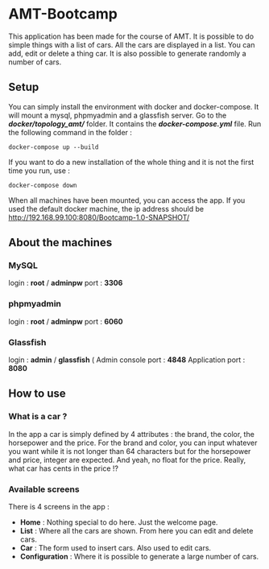 # AMT-Bootcamp
This application has been made for the course of AMT.  It is possible to do simple things with a list of cars. All the cars are displayed in a list. You can add, edit or delete a thing car. It is also possible to generate randomly a number of cars.

## Setup
You can simply install the environment with docker and docker-compose. It will mount a mysql, phpmyadmin and a glassfish server.
Go to the **_docker/topology_amt/_** folder. It contains the **_docker-compose.yml_** file. Run the following command in the folder :
```
docker-compose up --build
```
If you want to do a new installation of the whole thing and it is not the first time you run, use :
```
docker-compose down
```
When all machines have been mounted, you can access the app. If you used the default docker machine, the ip address should be http://192.168.99.100:8080/Bootcamp-1.0-SNAPSHOT/

## About the machines
### MySQL
login : __root__ / __adminpw__
port : __3306__
### phpmyadmin
login : __root__ / __adminpw__
port : __6060__
### Glassfish
login : __admin__ /  __glassfish__ (
Admin console port : __4848__
Application port : __8080__



## How to use
### What is a car ?
In the app a car is simply defined by 4 attributes : the brand, the color, the horsepower and the price.
For the brand and color, you can input whatever you want while it is not longer than 64 characters but for the horsepower and price, integer are expected. And yeah, no float for the price. Really, what car has cents in the price !?

### Available screens
There is 4 screens in the app :
  * __Home__ :  Nothing special to do here. Just the welcome page.
  * __List__ : Where all the cars are shown. From here you can edit and delete cars.
  * __Car__ : The form used to insert cars. Also used to edit cars.
  * __Configuration__ :  Where it is possible to generate a large number of cars.

